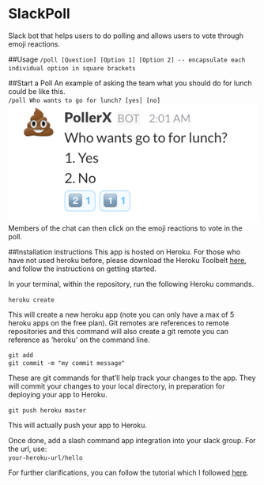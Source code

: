 # SlackPoll
Slack bot that helps users to do polling and allows users to vote through emoji reactions.

##Usage
`/poll [Question] [Option 1] [Option 2] -- encapsulate each individual option in square brackets`

##Start a Poll
An example of asking the team what you should do for lunch could be like this.  
`/poll Who wants to go for lunch? [yes] [no]`  
![Alt text](https://github.com/Peh-QinCheng/SlackPoll/blob/master/screenshots/example.png)  
Members of the chat can then click on the emoji reactions to vote in the poll.

##Installation instructions
This app is hosted on Heroku. For those who have not used heroku before, please download the Heroku Toolbelt [here](https://toolbelt.heroku.com/), and follow the instructions on getting started.  

In your terminal, within the repository, run the following Heroku commands.  

`heroku create`  

This will create a new heroku app (note you can only have a max of 5 heroku apps on the free plan). Git remotes are references to remote repositories and this command will also create a git remote you can reference as ‘heroku’ on the command line.

```
git add  
git commit -m "my commit message"
```
These are git commands for that’ll help track your changes to the app. They will commit your changes to your local directory, in preparation for deploying your app to Heroku.

`git push heroku master`  

This will actually push your app to Heroku.  

Once done, add a slash command app integration into your slack group. For the url, use:  
`your-heroku-url/hello`

For further clarifications, you can follow the tutorial which I followed [here](https://toolbelt.heroku.com/).

